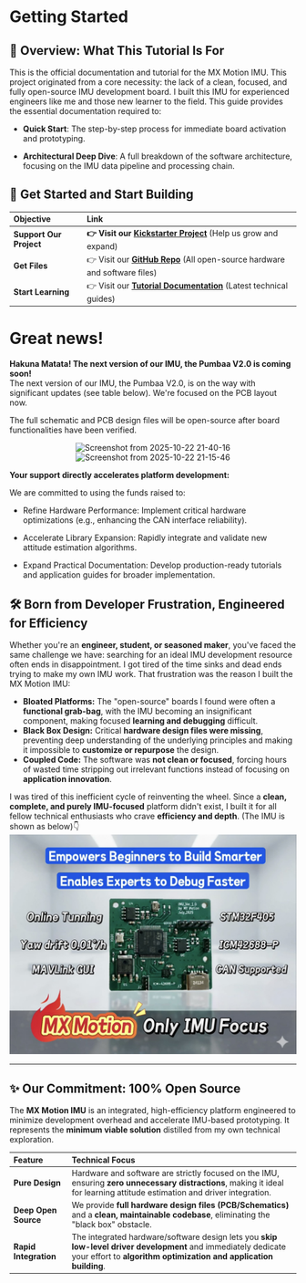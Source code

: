 # Getting Started

## 📘 Overview: What This Tutorial Is For

This is the official documentation and tutorial for the MX Motion IMU. This project originated from a core necessity: the lack of a clean, focused, and fully open-source IMU development board. I built this IMU  for experienced engineers like me and those new learner to the field.
This guide provides the essential documentation required to:

* **Quick Start**: The step-by-step process for immediate board activation and prototyping.

* **Architectural Deep Dive**: A full breakdown of the software architecture, focusing on the IMU data pipeline and processing chain.

## 🔗 Get Started and Start Building

| Objective | Link |
| :--- | :--- |
| **Support Our Project** | **👉 Visit our [Kickstarter Project](https://www.kickstarter.com/projects/35546140/ready-to-innovate-imu-platform-for-prototyping-and-learning)** (Help us grow and expand) |
| **Get Files** | 👉 Visit our **[GitHub Repo](https://github.com/leelili444/IMU)** (All open-source hardware and software files) |
| **Start Learning** | 👉 Visit our **[Tutorial Documentation](https://mx-motion.gitbook.io/tutorial)** (Latest technical guides) |

# Great news! 
**Hakuna Matata!  The next version of our IMU, the Pumbaa V2.0 is coming soon!**  
The next version of our IMU, the Pumbaa V2.0, is on the way with significant updates (see table below). We're focused on the PCB layout now.

The full schematic and PCB design files will be open-source after board functionalities have been verified.
<div align="center">
<img width="939" height="772" alt="Screenshot from 2025-10-22 21-40-16" src="https://github.com/user-attachments/assets/a8e6755d-4f7c-4694-8d74-cb5c3434906e" >
</div>

<div align="center">
<img width="548" height="551" alt="Screenshot from 2025-10-22 21-15-46" src="https://github.com/user-attachments/assets/558afb4e-ee02-495b-87a8-64fb9bc38038" >
</div>

**Your support directly accelerates platform development:**

We are committed to using the funds raised to:
* Refine Hardware Performance: Implement critical hardware optimizations (e.g., enhancing the CAN interface reliability).

* Accelerate Library Expansion: Rapidly integrate and validate new attitude estimation algorithms.

* Expand Practical Documentation: Develop production-ready tutorials and application guides for broader implementation.
  

## 🛠️ Born from Developer Frustration, Engineered for Efficiency

Whether you're an **engineer, student, or seasoned maker**, you've faced the same challenge we have: searching for an ideal IMU development resource often ends in disappointment. I got tired of the time sinks and dead ends trying to make my own IMU work. That frustration was the reason I built the MX Motion IMU:

* **Bloated Platforms:** The "open-source" boards I found were often a **functional grab-bag**, with the IMU becoming an insignificant component, making focused **learning and debugging** difficult.
* **Black Box Design:** Critical **hardware design files were missing**, preventing deep understanding of the underlying principles and making it impossible to **customize or repurpose** the design.
* **Coupled Code:** The software was **not clean or focused**, forcing hours of wasted time stripping out irrelevant functions instead of focusing on **application innovation**.

I was tired of this inefficient cycle of reinventing the wheel. Since a **clean, complete, and purely IMU-focused** platform didn't exist, I built it for all fellow technical enthusiasts who crave **efficiency and depth**. (The IMU is shown as below)👇  
![MX Motion MX](kickstarter_photo.jpg)

---

## ✨ Our Commitment: 100% Open Source

The **MX Motion IMU** is an integrated, high-efficiency platform engineered to minimize development overhead and accelerate IMU-based prototyping. It represents the **minimum viable solution** distilled from my own technical exploration.

| Feature | Technical Focus |
| :--- | :--- |
| **Pure Design** | Hardware and software are strictly focused on the IMU, ensuring **zero unnecessary distractions**, making it ideal for learning attitude estimation and driver integration. |
| **Deep Open Source** | We provide **full hardware design files (PCB/Schematics)** and a **clean, maintainable codebase**, eliminating the "black box" obstacle. |
| **Rapid Integration** | The integrated hardware/software design lets you **skip low-level driver development** and immediately dedicate your effort to **algorithm optimization and application building**. |




